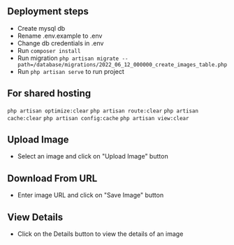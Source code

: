 ## Deployment steps

- Create mysql db
- Rename .env.example to .env
- Change db credentials in .env
- Run `composer install`
- Run migration `php artisan migrate --path=/database/migrations/2022_06_12_000000_create_images_table.php`
- Run `php artisan serve` to run project

## For shared hosting

`
php artisan optimize:clear
`
`
php artisan route:clear
`
`
php artisan cache:clear
`
`
php artisan config:cache
`
`
php artisan view:clear
`

## Upload Image
- Select an image and click on "Upload Image" button

## Download From URL
- Enter image URL and click on "Save Image" button

## View Details
- Click on the Details button to view the details of an image